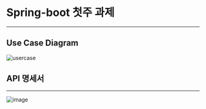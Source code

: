 # Spring-boot 첫주 과제
---

## Use Case Diagram
![usercase](https://user-images.githubusercontent.com/79980357/180920998-153c22d1-5e44-47ff-9002-80e27aebd7ca.PNG)

## API 명세서

---

![image](https://user-images.githubusercontent.com/79980357/180927070-94410788-f776-48c3-81fc-26247509a473.png)